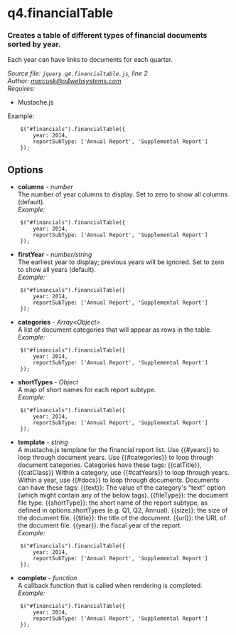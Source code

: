 # q4.financialTable

### Creates a table of different types of financial documents sorted by year.
Each year can have links to documents for each quarter.

*Source file: `jquery.q4.financialtable.js`, line 2*  
*Author: marcusk@q4websystems.com*  
*Requires:*
- Mustache.js

Example:
```
    $("#financials").financialTable({
        year: 2014,
        reportSubType: ['Annual Report', 'Supplemental Report']
    });
```

## Options
- **columns** - *number*  
The number of year columns to display.
Set to zero to show all columns (default).  
*Example:*
```
    $("#financials").financialTable({
        year: 2014,
        reportSubType: ['Annual Report', 'Supplemental Report']
    });
```

- **firstYear** - *number&#x2F;string*  
The earliest year to display; previous years will be ignored.
Set to zero to show all years (default).  
*Example:*
```
    $("#financials").financialTable({
        year: 2014,
        reportSubType: ['Annual Report', 'Supplemental Report']
    });
```

- **categories** - *Array&lt;Object&gt;*  
A list of document categories that will appear as rows in the table.  
*Example:*
```
    $("#financials").financialTable({
        year: 2014,
        reportSubType: ['Annual Report', 'Supplemental Report']
    });
```

- **shortTypes** - *Object*  
A map of short names for each report subtype.  
*Example:*
```
    $("#financials").financialTable({
        year: 2014,
        reportSubType: ['Annual Report', 'Supplemental Report']
    });
```

- **template** - *string*  
A mustache.js template for the financial report list.
Use {{#years}} to loop through document years.
Use {{#categories}} to loop through document categories.
Categories have these tags: {{catTitle}}, {{catClass}}
Within a category, use {{#catYears}} to loop through years.
Within a year, use {{#docs}} to loop through documents.
Documents can have these tags:
  {{text}}: The value of the category's "text" option
    (which might contain any of the below tags).
  {{fileType}}: the document file type.
  {{shortType}}: the short name of the report subtype,
    as defined in options.shortTypes (e.g. Q1, Q2, Annual).
  {{size}}: the size of the document file.
  {{title}}: the title of the document.
  {{url}}: the URL of the document file.
  {{year}}: the fiscal year of the report.  
*Example:*
```
    $("#financials").financialTable({
        year: 2014,
        reportSubType: ['Annual Report', 'Supplemental Report']
    });
```

- **complete** - *function*  
A callback function that is called when rendering is completed.  
*Example:*
```
    $("#financials").financialTable({
        year: 2014,
        reportSubType: ['Annual Report', 'Supplemental Report']
    });
```


